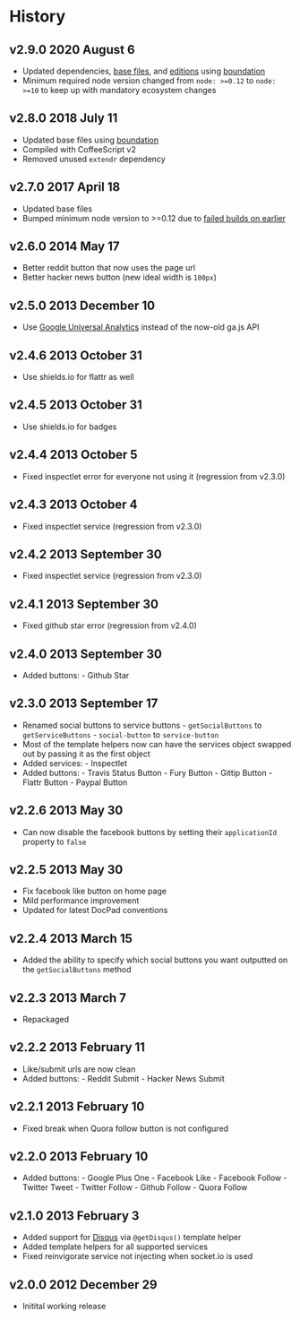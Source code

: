 # History

## v2.9.0 2020 August 6

-   Updated dependencies, [base files](https://github.com/bevry/base), and [editions](https://editions.bevry.me) using [boundation](https://github.com/bevry/boundation)
-   Minimum required node version changed from `node: >=0.12` to `node: >=10` to keep up with mandatory ecosystem changes

## v2.8.0 2018 July 11

-   Updated base files using [boundation](https://github.com/bevry/boundation)
-   Compiled with CoffeeScript v2
-   Removed unused `extendr` dependency

## v2.7.0 2017 April 18

-   Updated base files
-   Bumped minimum node version to >=0.12 due to [failed builds on earlier](https://travis-ci.org/docpad/docpad-plugin-services/builds/222830570)

## v2.6.0 2014 May 17

-   Better reddit button that now uses the page url
-   Better hacker news button (new ideal width is `100px`)

## v2.5.0 2013 December 10

-   Use [Google Universal Analytics](https://developers.google.com/analytics/devguides/collection/upgrade/) instead of the now-old ga.js API

## v2.4.6 2013 October 31

-   Use shields.io for flattr as well

## v2.4.5 2013 October 31

-   Use shields.io for badges

## v2.4.4 2013 October 5

-   Fixed inspectlet error for everyone not using it (regression from v2.3.0)

## v2.4.3 2013 October 4

-   Fixed inspectlet service (regression from v2.3.0)

## v2.4.2 2013 September 30

-   Fixed inspectlet service (regression from v2.3.0)

## v2.4.1 2013 September 30

-   Fixed github star error (regression from v2.4.0)

## v2.4.0 2013 September 30

-   Added buttons: - Github Star

## v2.3.0 2013 September 17

-   Renamed social buttons to service buttons - `getSocialButtons` to `getServiceButtons` - `social-button` to `service-button`
-   Most of the template helpers now can have the services object swapped out by passing it as the first object
-   Added services: - Inspectlet
-   Added buttons: - Travis Status Button - Fury Button - Gittip Button - Flattr Button - Paypal Button

## v2.2.6 2013 May 30

-   Can now disable the facebook buttons by setting their `applicationId` property to `false`

## v2.2.5 2013 May 30

-   Fix facebook like button on home page
-   Mild performance improvement
-   Updated for latest DocPad conventions

## v2.2.4 2013 March 15

-   Added the ability to specify which social buttons you want outputted on the `getSocialButtons` method

## v2.2.3 2013 March 7

-   Repackaged

## v2.2.2 2013 February 11

-   Like/submit urls are now clean
-   Added buttons: - Reddit Submit - Hacker News Submit

## v2.2.1 2013 February 10

-   Fixed break when Quora follow button is not configured

## v2.2.0 2013 February 10

-   Added buttons: - Google Plus One - Facebook Like - Facebook Follow - Twitter Tweet - Twitter Follow - Github Follow - Quora Follow

## v2.1.0 2013 February 3

-   Added support for [Disqus](http://disqus.com/) via `@getDisqus()` template helper
-   Added template helpers for all supported services
-   Fixed reinvigorate service not injecting when socket.io is used

## v2.0.0 2012 December 29

-   Initital working release
